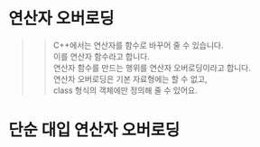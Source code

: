 # 연산자 오버로딩

>>  C++에서는 연산자를 함수로 바꾸어 줄 수 있습니다.  
>>  이를 연산자 함수라고 합니다.  
>>  연산자 함수를 만드는 행위를 연산자 오버로딩이라고 합니다.  
>>  연산자 오버로딩은 기본 자료형에는 할 수 없고,  
>>  class 형식의 객체에만 정의해 줄 수 있어요.  

# 단순 대입 연산자 오버로딩
